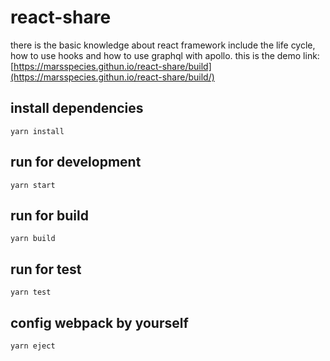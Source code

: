 # react-share
there is the basic knowledge about react framework include the life cycle, how to use hooks and how to use graphql with apollo.
this is the demo link: [https://marsspecies.githun.io/react-share/build](https://marsspecies.githun.io/react-share/build/)

## install dependencies
```
yarn install
```

## run for development
```
yarn start
```

## run for build
```
yarn build
```

## run for test
```
yarn test
```

## config webpack by yourself
```
yarn eject
```
